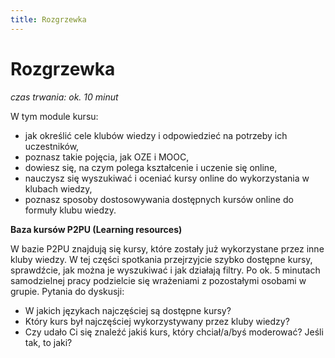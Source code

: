 ```yaml
---
title: Rozgrzewka
---
```

# Rozgrzewka
*czas trwania: ok. 10 minut*

W tym module kursu:
* jak określić cele klubów wiedzy i odpowiedzieć na potrzeby ich uczestników,
* poznasz takie pojęcia, jak OZE i MOOC,
* dowiesz się, na czym polega kształcenie i uczenie się online,
* nauczysz się wyszukiwać i oceniać kursy online do wykorzystania w klubach wiedzy,
* poznasz sposoby dostosowywania dostępnych kursów online do formuły klubu wiedzy.

**Baza kursów P2PU (Learning resources)**

W bazie P2PU znajdują się kursy, które zostały już wykorzystane przez inne kluby wiedzy. W tej części spotkania przejrzyjcie szybko dostępne kursy, sprawdźcie, jak można je  wyszukiwać i jak działają filtry. Po ok. 5 minutach samodzielnej pracy podzielcie się  wrażeniami z pozostałymi osobami w grupie. Pytania do dyskusji:
* W jakich językach najczęściej są dostępne kursy?
* Który kurs był najczęściej wykorzystywany przez kluby wiedzy?
* Czy udało Ci się znaleźć jakiś kurs, który chciał/a/byś moderować? Jeśli tak, to jaki?
